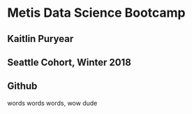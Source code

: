 # Metis Data Science Bootcamp
## Kaitlin Puryear
## Seattle Cohort, Winter 2018

## Github 
words words words,
wow dude
